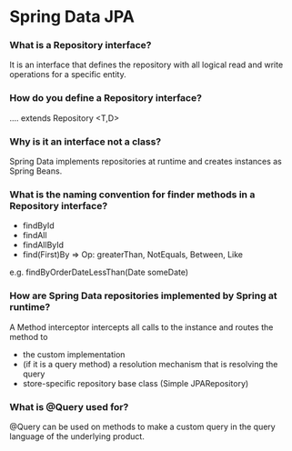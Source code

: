# Spring Data JPA #

### What is a Repository interface? ###

It is an interface that defines the repository with all logical read and write operations for a specific entity.

### How do you define a Repository interface? ###

.... extends Repository <T,D>

### Why is it an interface not a class? ###

Spring Data implements repositories at runtime and creates instances as Spring Beans.

### What is the naming convention for finder methods in a Repository interface? ###

- findById
- findAll
- findAllById
- find(First)By<DataMemeber><Op>
=> Op: greaterThan, NotEquals, Between, Like

e.g. findByOrderDateLessThan(Date someDate)


### How are Spring Data repositories implemented by Spring at runtime? ###

A Method interceptor intercepts all calls to the instance and routes the method to 
- the custom implementation
- (if it is a query method) a resolution mechanism that is resolving the query
- store-specific repository base class (Simple JPARepository)

### What is @Query used for? ###

@Query can be used on methods to make a custom query in the query language of the underlying product. 

